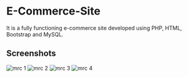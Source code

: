 # E-Commerce-Site
It is a fully functioning e-commerce site  developed using PHP, HTML, Bootstrap and MySQL.

## Screenshots

![mrc 1](https://user-images.githubusercontent.com/32937014/31784806-d55bb0c4-b524-11e7-9d6b-4a593f93e30e.png)
![mrc 2](https://user-images.githubusercontent.com/32937014/31784808-d5c471f4-b524-11e7-9429-0877dd686505.png)
![mrc 3](https://user-images.githubusercontent.com/32937014/31784809-d6215734-b524-11e7-9653-f493aa8d876e.png)
![mrc 4](https://user-images.githubusercontent.com/32937014/31784810-d6752d64-b524-11e7-83e2-2fdbde02ed5a.png)
